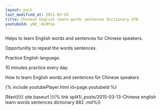 ```yaml
---
layout: post
last_modified_at: 2021-03-29
title: Chinese English learn words sentences Dictionary 476 
youtubeId: yQX_-8x9Yso
---
```

 
 
Helps to learn English words and sentences for Chinese speakers.

Opportunitiy to repeat the words sentences. 

Practice English language. 
 
10 minutes practice every day. 
 
How to learn English words and sentences for Chinese speakers 
 
{% include youtubePlayer.html id=page.youtubeId %}
 
 
[Next]({{ site.baseurl }}{% link  split1/_posts/2015-03-13-Chinese english learn words sentences dictionary 882 .md%})
 
